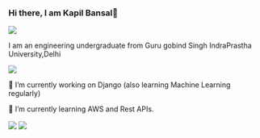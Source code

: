 ### Hi there, I am Kapil Bansal👋

[<img src="https://img.shields.io/badge/linkedin-%230077B5.svg?&style=for-the-badge&logo=linkedin&logoColor=white" />](https://www.linkedin.com/in/kapil-bansal/)

I am an engineering undergraduate from Guru gobind Singh IndraPrastha University,Delhi

<img src="https://github.com/devkapilbansal/devkapilbansal/blob/master/banner.png">

🔭 I’m currently working on Django (also learning Machine Learning regularly)

🌱 I’m currently learning AWS and Rest APIs.


<img align="center" src="https://github-readme-stats.vercel.app/api?username=devkapilbansal&show_icons=true&count_private=true" />
<img align="center" src="https://github-readme-stats.vercel.app/api/top-langs/?username=devkapilbansal&layout=compact&hide=tsql&show_icons=true" />
